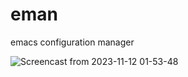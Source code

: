 # eman
emacs configuration manager

![Screencast from 2023-11-12 01-53-48](https://github.com/metlx/eman/assets/69979277/68adcd28-901d-4336-9424-82fc694dafa7)
